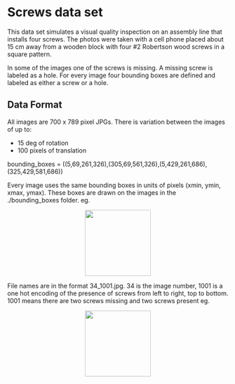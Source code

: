 # Screws data set

This data set simulates a visual quality inspection on an assembly line that installs four screws. The photos were taken with a cell phone placed about 15 cm away from a wooden block with four #2 Robertson wood screws in a square pattern. 

In some of the images one of the screws is missing. A missing screw is labeled as a hole. For every image four bounding boxes are defined and labeled as either a screw or a hole.

## Data Format
All images are 700 x 789 pixel JPGs.
There is variation between the images of up to: 
* 15 deg of rotation
* 100 pixels of translation


bounding_boxes = ((5,69,261,326),(305,69,561,326),(5,429,261,686),(325,429,581,686))

Every image uses the same bounding boxes in units of pixels (xmin, ymin, xmax, ymax). These boxes are drawn on the images in the ./bounding_boxes folder. eg.
<p align="center">
	<img src="https://raw.githubusercontent.com/aaronzink/tensorflow-visual-inspection/master/datasets/screws/bounding_boxes/95_1001.jpg" width="150">
</p>

File names are in the format 34_1001.jpg. 
34 is the image number, 1001 is a one hot encoding of the presence of screws from left to right, top to bottom. 1001 means there are two screws missing and two screws present eg.

<p align="center">
	<img src="https://raw.githubusercontent.com/aaronzink/tensorflow-visual-inspection/master/datasets/screws/train_val_set/100_1001.jpg"  width="150">
</p>